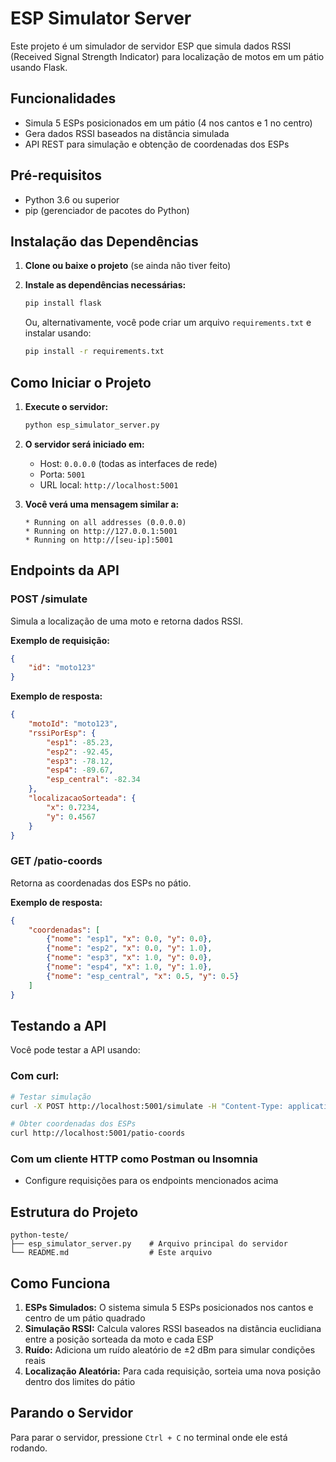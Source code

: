 # ESP Simulator Server

Este projeto é um simulador de servidor ESP que simula dados RSSI (Received Signal Strength Indicator) para localização de motos em um pátio usando Flask.

## Funcionalidades

- Simula 5 ESPs posicionados em um pátio (4 nos cantos e 1 no centro)
- Gera dados RSSI baseados na distância simulada
- API REST para simulação e obtenção de coordenadas dos ESPs

## Pré-requisitos

- Python 3.6 ou superior
- pip (gerenciador de pacotes do Python)

## Instalação das Dependências

1. **Clone ou baixe o projeto** (se ainda não tiver feito)

3. **Instale as dependências necessárias:**
   ```bash
   pip install flask
   ```

   Ou, alternativamente, você pode criar um arquivo `requirements.txt` e instalar usando:
   ```bash
   pip install -r requirements.txt
   ```

## Como Iniciar o Projeto

1. **Execute o servidor:**
   ```bash
   python esp_simulator_server.py
   ```

2. **O servidor será iniciado em:**
   - Host: `0.0.0.0` (todas as interfaces de rede)
   - Porta: `5001`
   - URL local: `http://localhost:5001`

3. **Você verá uma mensagem similar a:**
   ```
   * Running on all addresses (0.0.0.0)
   * Running on http://127.0.0.1:5001
   * Running on http://[seu-ip]:5001
   ```

## Endpoints da API

### POST /simulate
Simula a localização de uma moto e retorna dados RSSI.

**Exemplo de requisição:**
```json
{
    "id": "moto123"
}
```

**Exemplo de resposta:**
```json
{
    "motoId": "moto123",
    "rssiPorEsp": {
        "esp1": -85.23,
        "esp2": -92.45,
        "esp3": -78.12,
        "esp4": -89.67,
        "esp_central": -82.34
    },
    "localizacaoSorteada": {
        "x": 0.7234,
        "y": 0.4567
    }
}
```

### GET /patio-coords
Retorna as coordenadas dos ESPs no pátio.

**Exemplo de resposta:**
```json
{
    "coordenadas": [
        {"nome": "esp1", "x": 0.0, "y": 0.0},
        {"nome": "esp2", "x": 0.0, "y": 1.0},
        {"nome": "esp3", "x": 1.0, "y": 0.0},
        {"nome": "esp4", "x": 1.0, "y": 1.0},
        {"nome": "esp_central", "x": 0.5, "y": 0.5}
    ]
}
```

## Testando a API

Você pode testar a API usando:

### Com curl:
```bash
# Testar simulação
curl -X POST http://localhost:5001/simulate -H "Content-Type: application/json" -d "{\"id\": \"moto123\"}"

# Obter coordenadas dos ESPs
curl http://localhost:5001/patio-coords
```

### Com um cliente HTTP como Postman ou Insomnia
- Configure requisições para os endpoints mencionados acima

## Estrutura do Projeto

```
python-teste/
├── esp_simulator_server.py    # Arquivo principal do servidor
└── README.md                  # Este arquivo
```

## Como Funciona

1. **ESPs Simulados:** O sistema simula 5 ESPs posicionados nos cantos e centro de um pátio quadrado
2. **Simulação RSSI:** Calcula valores RSSI baseados na distância euclidiana entre a posição sorteada da moto e cada ESP
3. **Ruído:** Adiciona um ruído aleatório de ±2 dBm para simular condições reais
4. **Localização Aleatória:** Para cada requisição, sorteia uma nova posição dentro dos limites do pátio

## Parando o Servidor

Para parar o servidor, pressione `Ctrl + C` no terminal onde ele está rodando.
